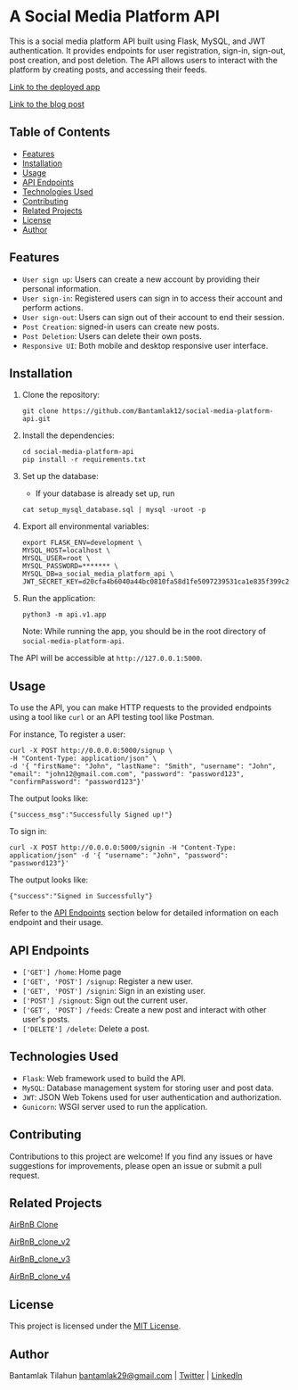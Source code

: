 # A Social Media Platform API

This is a social media platform API built using Flask, MySQL, and JWT authentication. It provides endpoints for user registration, sign-in, sign-out, post creation, and post deletion. The API allows users to interact with the platform by creating posts, and accessing their feeds.

[Link to the deployed app](https://www.bante.tech)

[Link to the blog post](https://bantamlak-tilahun.hashnode.dev/building-a-user-focused-social-media-platform-personal-journey)

## Table of Contents

- [Features](#features)
- [Installation](#installation)
- [Usage](#usage)
- [API Endpoints](#api-endpoints)
- [Technologies Used](#technologies-used)
- [Contributing](#contributing)
- [Related Projects](#related-projects)
- [License](#license)
- [Author](#author)

## Features

- `User sign up`: Users can create a new account by providing their personal information.
- `User sign-in`: Registered users can sign in to access their account and perform actions.
- `User sign-out`: Users can sign out of their account to end their session.
- `Post Creation`: signed-in users can create new posts.
- `Post Deletion`: Users can delete their own posts.
- `Responsive UI`: Both mobile and desktop responsive user interface.

## Installation

1. Clone the repository:

   ```shell
   git clone https://github.com/Bantamlak12/social-media-platform-api.git
   ```

2. Install the dependencies:

   ```shell
   cd social-media-platform-api
   pip install -r requirements.txt
   ```

3. Set up the database:

   - If your database is already set up, run

   ```shell
   cat setup_mysql_database.sql | mysql -uroot -p
   ```

4. Export all environmental variables:

   ```shell
   export FLASK_ENV=development \
   MYSQL_HOST=localhost \
   MYSQL_USER=root \
   MYSQL_PASSWORD=******* \
   MYSQL_DB=a_social_media_platform_api \
   JWT_SECRET_KEY=d20cfa4b6040a44bc0810fa58d1fe5097239531ca1e835f399c21aabd9e92e01
   ```

5. Run the application:

   ```shell
   python3 -m api.v1.app
   ```

   Note: While running the app, you should be in the root directory of `social-media-platform-api`.

The API will be accessible at `http://127.0.0.1:5000`.

## Usage

To use the API, you can make HTTP requests to the provided endpoints using a tool like `curl` or an API testing tool like Postman.

For instance, To register a user:

```shell
curl -X POST http://0.0.0.0:5000/signup \
-H "Content-Type: application/json" \
-d '{ "firstName": "John", "lastName": "Smith", "username": "John", "email": "john12@gmail.com.com", "password": "password123", "confirmPassword": "password123"}'
```

The output looks like:

`{"success_msg":"Successfully Signed up!"}`

To sign in:

```shell
curl -X POST http://0.0.0.0:5000/signin -H "Content-Type: application/json" -d '{ "username": "John", "password": "password123"}'
```

The output looks like:

`{"success":"Signed in Successfully"}`

Refer to the [API Endpoints](#api-endpoints) section below for detailed information on each endpoint and their usage.

## API Endpoints

- `['GET'] /home`: Home page
- `['GET', 'POST'] /signup`: Register a new user.
- `['GET', 'POST'] /signin`: Sign in an existing user.
- `['POST'] /signout`: Sign out the current user.
- `['GET', 'POST'] /feeds`: Create a new post and interact with other user's posts.
- `['DELETE'] /delete`: Delete a post.

## Technologies Used

- `Flask`: Web framework used to build the API.
- `MySQL`: Database management system for storing user and post data.
- `JWT`: JSON Web Tokens used for user authentication and authorization.
- `Gunicorn`: WSGI server used to run the application.

## Contributing

Contributions to this project are welcome! If you find any issues or have suggestions for improvements, please open an issue or submit a pull request.

## Related Projects

[AirBnB Clone](https://github.com/Bantamlak12/AirBnB_clone)

[AirBnB_clone_v2](https://github.com/Bantamlak12/AirBnB_clone_v2)

[AirBnB_clone_v3](https://github.com/Bantamlak12/AirBnB_clone_v3)

[AirBnB_clone_v4](https://github.com/Bantamlak12/AirBnB_clone_v4)

## License

This project is licensed under the [MIT License](https://github.com/git/git-scm.com/blob/main/MIT-LICENSE.txt).

## Author

Bantamlak Tilahun <bantamlak29@gmail.com>
| [Twitter](https://twitter.com/Bantamlak_T)
| [LinkedIn](https://www.linkedin.com/in/bantamlak-tilahun)
